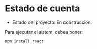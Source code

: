 <h1>Estado de cuenta</h1>

- Estado del proyecto: En construccion.

Para ejecutar el sistem, debes poner: 

```npm install react```
